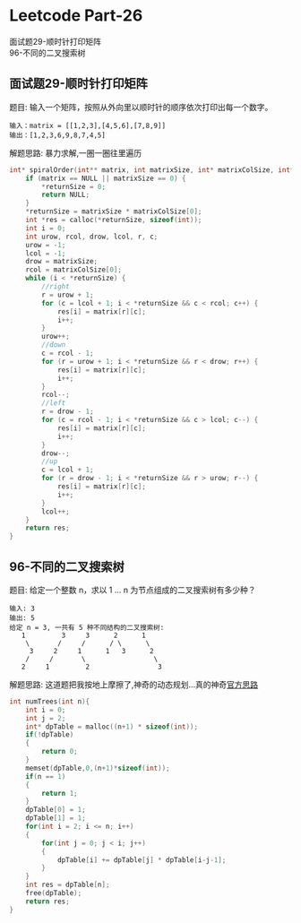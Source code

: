 # Leetcode Part-26



面试题29-顺时针打印矩阵<br>
96-不同的二叉搜索树
<!--more-->

## 面试题29-顺时针打印矩阵
题目:
输入一个矩阵，按照从外向里以顺时针的顺序依次打印出每一个数字。
```
输入：matrix = [[1,2,3],[4,5,6],[7,8,9]]
输出：[1,2,3,6,9,8,7,4,5]
```
解题思路:
暴力求解,一圈一圈往里遍历

```c
int* spiralOrder(int** matrix, int matrixSize, int* matrixColSize, int* returnSize){
    if (matrix == NULL || matrixSize == 0) {
        *returnSize = 0;
        return NULL;
    }
    *returnSize = matrixSize * matrixColSize[0];
    int *res = calloc(*returnSize, sizeof(int));
    int i = 0;
    int urow, rcol, drow, lcol, r, c;
    urow = -1;
    lcol = -1;
    drow = matrixSize;
    rcol = matrixColSize[0];
    while (i < *returnSize) {
        //right
        r = urow + 1;
        for (c = lcol + 1; i < *returnSize && c < rcol; c++) {
            res[i] = matrix[r][c];
            i++;
        }
        urow++;
        //down
        c = rcol - 1;
        for (r = urow + 1; i < *returnSize && r < drow; r++) {
            res[i] = matrix[r][c];
            i++;
        }
        rcol--;
        //left
        r = drow - 1;
        for (c = rcol - 1; i < *returnSize && c > lcol; c--) {
            res[i] = matrix[r][c];
            i++;
        }
        drow--;
        //up
        c = lcol + 1;
        for (r = drow - 1; i < *returnSize && r > urow; r--) {
            res[i] = matrix[r][c];
            i++;
        }
        lcol++;
    }
    return res;
}
```

## 96-不同的二叉搜索树
题目:
给定一个整数 n，求以 1 ... n 为节点组成的二叉搜索树有多少种？
```
输入: 3
输出: 5
给定 n = 3, 一共有 5 种不同结构的二叉搜索树:
   1         3     3      2      1
    \       /     /      / \      \
     3     2     1      1   3      2
    /     /       \                 \
   2     1         2                 3
```
解题思路:
这道题把我按地上摩擦了,神奇的动态规划...真的神奇[官方思路](https://leetcode-cn.com/problems/unique-binary-search-trees/solution/bu-tong-de-er-cha-sou-suo-shu-by-leetcode/)
```c
int numTrees(int n){
    int i = 0;
    int j = 2;
    int* dpTable = malloc((n+1) * sizeof(int));
    if(!dpTable)
    {
        return 0;
    }
    memset(dpTable,0,(n+1)*sizeof(int));
    if(n == 1)
    {
        return 1;
    }
    dpTable[0] = 1;
    dpTable[1] = 1;
    for(int i = 2; i <= n; i++)
    {
        for(int j = 0; j < i; j++)
        {
            dpTable[i] += dpTable[j] * dpTable[i-j-1];
        }
    }
    int res = dpTable[n];
    free(dpTable);
    return res;
}
```
